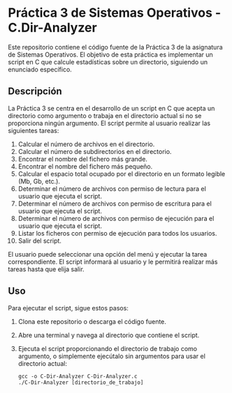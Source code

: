 # Práctica 3 de Sistemas Operativos - C.Dir-Analyzer

Este repositorio contiene el código fuente de la Práctica 3 de la asignatura de Sistemas Operativos. El objetivo de esta práctica es implementar un script en C que calcule estadísticas sobre un directorio, siguiendo un enunciado específico.

## Descripción

La Práctica 3 se centra en el desarrollo de un script en C que acepta un directorio como argumento o trabaja en el directorio actual si no se proporciona ningún argumento. El script permite al usuario realizar las siguientes tareas:

1. Calcular el número de archivos en el directorio.
2. Calcular el número de subdirectorios en el directorio.
3. Encontrar el nombre del fichero más grande.
4. Encontrar el nombre del fichero más pequeño.
5. Calcular el espacio total ocupado por el directorio en un formato legible (Mb, Gb, etc.).
6. Determinar el número de archivos con permiso de lectura para el usuario que ejecuta el script.
7. Determinar el número de archivos con permiso de escritura para el usuario que ejecuta el script.
8. Determinar el número de archivos con permiso de ejecución para el usuario que ejecuta el script.
9. Listar los ficheros con permiso de ejecución para todos los usuarios.
10. Salir del script.

El usuario puede seleccionar una opción del menú y ejecutar la tarea correspondiente. El script informará al usuario y le permitirá realizar más tareas hasta que elija salir.

## Uso

Para ejecutar el script, sigue estos pasos:

1. Clona este repositorio o descarga el código fuente.

2. Abre una terminal y navega al directorio que contiene el script.

3. Ejecuta el script proporcionando el directorio de trabajo como argumento, o simplemente ejecútalo sin argumentos para usar el directorio actual:

   ```shell
   gcc -o C-Dir-Analyzer C-Dir-Analyzer.c
   ./C-Dir-Analyzer [directorio_de_trabajo]

